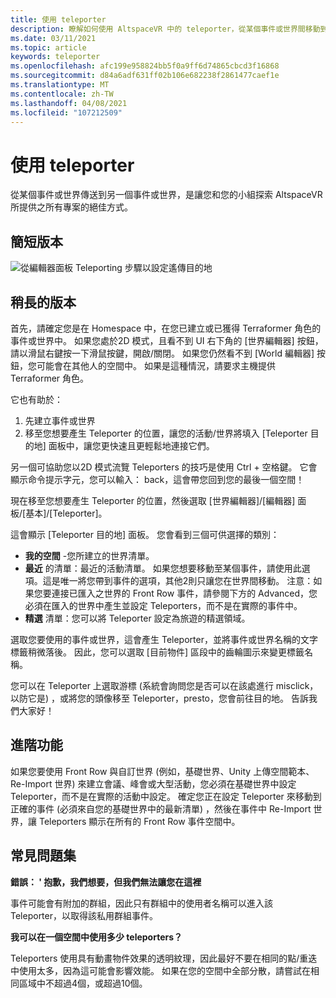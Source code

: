```yaml
---
title: 使用 teleporter
description: 瞭解如何使用 AltspaceVR 中的 teleporter，從某個事件或世界間移動到另一個活動或世界。
ms.date: 03/11/2021
ms.topic: article
keywords: teleporter
ms.openlocfilehash: afc199e958824bb5f0a9ff6d74865cbcd3f16868
ms.sourcegitcommit: d84a6adf631ff02b106e682238f2861477caef1e
ms.translationtype: MT
ms.contentlocale: zh-TW
ms.lasthandoff: 04/08/2021
ms.locfileid: "107212509"
---
```

# <a name="using-the-teleporter"></a>使用 teleporter

從某個事件或世界傳送到另一個事件或世界，是讓您和您的小組探索 AltspaceVR 所提供之所有專案的絕佳方式。

## <a name="the-short-version"></a>簡短版本

![從編輯器面板 Teleporting 步驟以設定遙傳目的地](images/teleporter.png)

## <a name="the-slightly-longer-version"></a>稍長的版本

首先，請確定您是在 Homespace 中，在您已建立或已獲得 Terraformer 角色的事件或世界中。 如果您處於2D 模式，且看不到 UI 右下角的 [世界編輯器] 按鈕，請以滑鼠右鍵按一下滑鼠按鍵，開啟/關閉。 如果您仍然看不到 [World 編輯器] 按鈕，您可能會在其他人的空間中。 如果是這種情況，請要求主機提供 Terraformer 角色。

它也有助於： 
1. 先建立事件或世界
2. 移至您想要產生 Teleporter 的位置，讓您的活動/世界將填入 [Teleporter 目的地] 面板中，讓您更快速且更輕鬆地連接它們。

另一個可協助您以2D 模式流覽 Teleporters 的技巧是使用 Ctrl + 空格鍵。 它會顯示命令提示字元，您可以輸入： back，這會帶您回到您的最後一個空間！ 

現在移至您想要產生 Teleporter 的位置，然後選取 [世界編輯器]/[編輯器] 面板/[基本]/[Teleporter]。

這會顯示 [Teleporter 目的地] 面板。 您會看到三個可供選擇的類別：

* **我的空間** -您所建立的世界清單。
* **最近** 的清單：最近的活動清單。 如果您想要移動至某個事件，請使用此選項。這是唯一將您帶到事件的選項，其他2則只讓您在世界間移動。 注意：如果您要連接已匯入之世界的 Front Row 事件，請參閱下方的 Advanced，您必須在匯入的世界中產生並設定 Teleporters，而不是在實際的事件中。
* **精選** 清單：您可以將 Teleporter 設定為旅遊的精選領域。

選取您要使用的事件或世界，這會產生 Teleporter，並將事件或世界名稱的文字標籤稍微落後。 因此，您可以選取 [目前物件] 區段中的齒輪圖示來變更標籤名稱。

您可以在 Teleporter 上選取游標 (系統會詢問您是否可以在該處進行 misclick，以防它是) ，或將您的頭像移至 Teleporter，presto，您會前往目的地。 告訴我們大家好！

## <a name="advanced-features"></a>進階功能

如果您要使用 Front Row 與自訂世界 (例如，基礎世界、Unity 上傳空間範本、Re-Import 世界) 來建立會議、峰會或大型活動，您必須在基礎世界中設定 Teleporter，而不是在實際的活動中設定。 確定您正在設定 Teleporter 來移動到正確的事件 (必須來自您的基礎世界中的最新清單) ，然後在事件中 Re-Import 世界，讓 Teleporters 顯示在所有的 Front Row 事件空間中。

## <a name="faqs"></a>常見問題集

**錯誤： ' 抱歉，我們想要，但我們無法讓您在這裡**

事件可能會有附加的群組，因此只有群組中的使用者名稱可以進入該 Teleporter，以取得該私用群組事件。

**我可以在一個空間中使用多少 teleporters？**

Teleporters 使用具有動畫物件效果的透明紋理，因此最好不要在相同的點/重迭中使用太多，因為這可能會影響效能。 如果在您的空間中全部分散，請嘗試在相同區域中不超過4個，或超過10個。